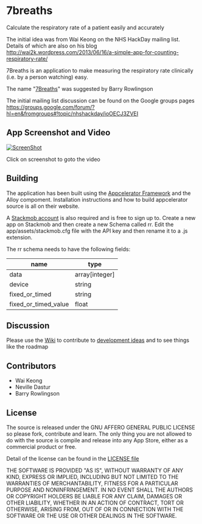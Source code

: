 7breaths
========

Calculate the respiratory rate of a patient easily and accurately

The initial idea was from Wai Keong on the NHS HackDay mailing list. Details of which are also on his blog http://wai2k.wordpress.com/2013/06/16/a-simple-app-for-counting-respiratory-rate/

7Breaths is an application to make measuring the respiratory rate clinically (i.e. by a person watching) easy.

The name "[7Breaths](http://www.clinsoftsolutions.com/app_gallery/7breaths.html)" was suggested by Barry Rowlingson

The initial mailing list discussion can be found on the Google groups pages https://groups.google.com/forum/?hl=en&fromgroups#!topic/nhshackday/ioOECJ3ZVEI

## App Screenshot and Video

[![ScreenShot](https://raw.github.com/ClinicalSoftwareSolutions/7breaths/master/AppScreenshot.png)](http://youtu.be/ypfS9PWwp9E)

Click on screenshot to goto the video

## Building

The application has been built using the [Appcelerator Framework](http://www.appcelerator.com/developers/) and the Alloy compoment. Installation instructions and how to build appcelerator source is all on their website.

A [Stackmob account](https://www.stackmob.com/) is also required and is free to sign up to. Create a new app on Stackmob and then create a new Schema called rr. Edit the app/assets/stackmob.cfg file with the API key and then rename it to a .js extension.

The rr schema needs to have the following fields:

| name | type |
|---|---|
|data| array[integer] |
|device|	string |
|fixed_or_timed| string |
|fixed_or_timed_value| float |

## Discussion

Please use the [Wiki](https://github.com/ClinicalSoftwareSolutions/7breaths/wiki) to contribute to [development ideas](https://github.com/ClinicalSoftwareSolutions/7breaths/wiki/Initial-ideas-for-app) and to see things like the roadmap

## Contributors

+ Wai Keong
+ Neville Dastur
+ Barry Rowlingson

## License

The source is released under the GNU AFFERO GENERAL PUBLIC LICENSE so please fork, contribute and learn. The only thing you are not allowed to do with the source is compile and release into any App Store, either as a commercial product or free.

Detail of the license can be found in the
[LICENSE file](https://github.com/ClinicalSoftwareSolutions/7breaths/blob/master/LICENSE)

THE SOFTWARE IS PROVIDED "AS IS", WITHOUT WARRANTY OF ANY KIND, EXPRESS OR IMPLIED, INCLUDING
BUT NOT LIMITED TO THE WARRANTIES OF MERCHANTABILITY, FITNESS FOR A PARTICULAR PURPOSE AND NONINFRINGEMENT. IN NO EVENT SHALL THE AUTHORS OR COPYRIGHT HOLDERS BE LIABLE FOR ANY CLAIM, DAMAGES OR OTHER LIABILITY, WHETHER IN AN ACTION OF CONTRACT, TORT OR OTHERWISE, ARISING FROM, OUT OF OR IN CONNECTION WITH THE SOFTWARE OR THE USE OR OTHER DEALINGS IN THE SOFTWARE.
